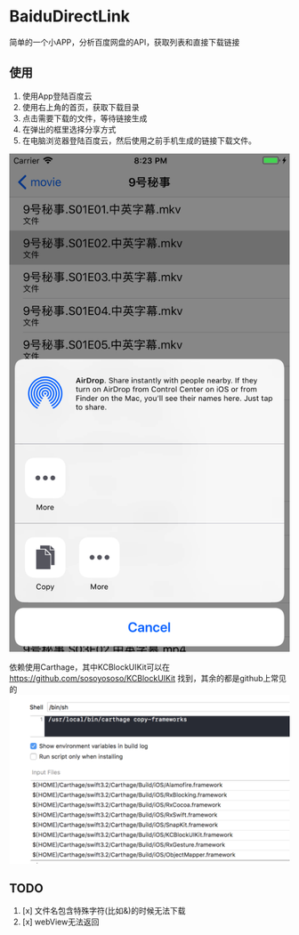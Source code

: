 # BaiduDirectLink
简单的一个小APP，分析百度网盘的API，获取列表和直接下载链接

## 使用
1. 使用App登陆百度云
2. 使用右上角的首页，获取下载目录
3. 点击需要下载的文件，等待链接生成
4. 在弹出的框里选择分享方式
5. 在电脑浏览器登陆百度云，然后使用之前手机生成的链接下载文件。


![alt text](https://github.com/sosoyososo/BaiduDirectLink/blob/master/screenShoot.png?raw=true)

依赖使用Carthage，其中KCBlockUIKit可以在 https://github.com/sosoyososo/KCBlockUIKit 找到，其余的都是github上常见的
![alt text](https://github.com/sosoyososo/BaiduDirectLink/blob/master/dependency.png?raw=true)


## TODO
1. [x] 文件名包含特殊字符(比如&)的时候无法下载
2. [x] webView无法返回
